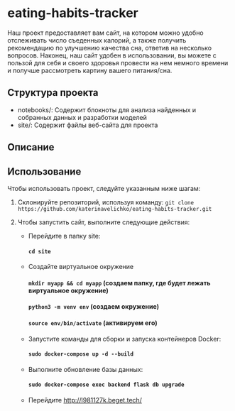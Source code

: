 # eating-habits-tracker

Наш проект предоставляет вам сайт, на котором можно удобно отслеживать число съеденных калорий,
а также получить рекомендацию по улучшению качества сна, ответив на несколько вопросов. Наконец,
наш сайт удобен в использовании, вы можете с пользой для себя и своего здоровья провести на нем
немного времени и получше рассмотреть картину вашего питания/сна.

## Структура проекта

- notebooks/: Содержит блокноты для анализа найденных и собранных данных и разработки моделей
- site/: Содержит файлы веб-сайта для проекта

## Описание



## Использование

Чтобы использовать проект, следуйте указанным ниже шагам:

1. Склонируйте репозиторий, используя команду:
   `git clone https://github.com/katerinavelichko/eating-habits-tracker.git`
2. Чтобы запустить сайт, выполните следующие действия:
   
   - Перейдите в папку site:
       #### `cd site`
   - Создайте виртуальное окружение
       ####  `mkdir myapp && cd myapp` (создаем папку, где будет лежать виртуальное окружение)
       ####  `python3 -m venv env`   (создаем окружение)
       ####  `source env/bin/activate`  (активируем его)
   - Запустите команды для сборки и запуска контейнеров Docker:
       #### `sudo docker-compose up -d --build` 
   - Выполните обновление базы данных:
       #### `sudo docker-compose exec backend flask db upgrade`
   - Перейдите http://l981127k.beget.tech/
   